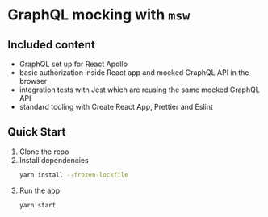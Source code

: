 # GraphQL mocking with `msw`

## Included content

- GraphQL set up for React Apollo
- basic authorization inside React app and mocked GraphQL API in the browser
- integration tests with Jest which are reusing the same mocked GraphQL API
- standard tooling with Create React App, Prettier and Eslint

## Quick Start

1. Clone the repo
2. Install dependencies
   ```bash
   yarn install --frozen-lockfile
   ```
3. Run the app
   ```bash
   yarn start
   ```

